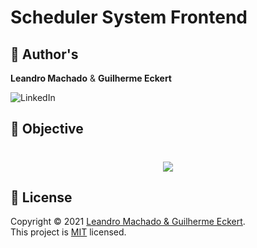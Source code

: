 # Scheduler System Frontend

## 👤 Author's

**Leandro Machado** & **Guilherme Eckert**

<p>
<img alt="LinkedIn" src="https://img.shields.io/badge/-Leandro-333333?style=for-the-badge&logo=Linkedin&logoColor=white=https://www.linkedin.com/in/leandro-miranda-fahur-machado" />

</p>

## 🎯 Objective

<h1 align="center">
<img src="https://media.giphy.com/media/EIiJp9cQ3GeEU/giphy.gif">
</h1>

## 📝 License

Copyright © 2021 [Leandro Machado & Guilherme Eckert](https://github.com/leandrofahur).<br />
This project is [MIT](LICENSE) licensed.

